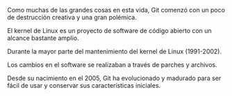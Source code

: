 Como muchas de las grandes cosas en esta vida, Git comenzó con un poco de destrucción creativa y una gran polémica. 

El kernel de Linux es un proyecto de software de código abierto con un alcance bastante amplio. 

Durante la mayor parte del mantenimiento del kernel de Linux (1991-2002).

Los cambios en el software se realizaban a través de parches y archivos.

Desde su nacimiento en el 2005, Git ha evolucionado y madurado para ser fácil de usar y conservar sus características iniciales.
